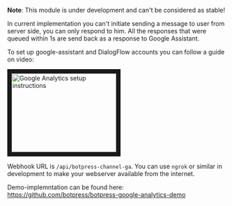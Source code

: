 **Note**: This module is under development and can't be considered as stable!

In current implementation you can't initiate sending a message to user from server side, you can only respond to him.
All the responses that were queued within 1s are send back as a response to Google Assistant.

To set up google-assistant and DialogFlow accounts you can follow a guide on video:

<a href="http://www.youtube.com/watch?feature=player_embedded&v=WZY_in9oAjA
" target="_blank"><img src="http://img.youtube.com/vi/WZY_in9oAjA/0.jpg" 
alt="Google Analytics setup instructions" width="240" height="180" border="10" /></a>

Webhook URL is `/api/botpress-channel-ga`. You can use `ngrok` or similar in development to make your webserver available from the internet.

Demo-implemntation can be found here: https://github.com/botpress/botpress-google-analytics-demo
